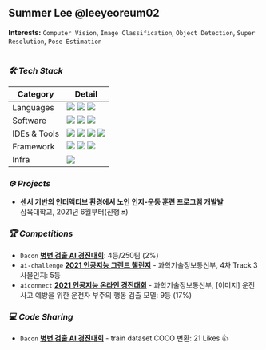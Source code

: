 ## Summer Lee @leeyeoreum02

**Interests:** `Computer Vision`, `Image Classification`, `Object Detection`, `Super Resolution`, `Pose Estimation`
<br><br>

### ***🛠 Tech Stack***
|Category|Detail|
|---|------|
|Languages|![](https://img.shields.io/badge/Python-FFD43B?style-flat-FFD43B&logo=python&logoColor=darkgreen) ![](http://img.shields.io/badge/C-A8B9CC?style-flat-A8B9CC&logo=c&logoColor=ffffff) ![](https://img.shields.io/badge/Markdown-000000?style-flat-000000&logo=markdown)|
|Software|![](https://img.shields.io/badge/Windows-0078D6?style-flat-0078D6&logo=Windows&logoColor=black) ![](https://img.shields.io/badge/Linux-FCC624?style-flat-FCC624&logo=linux&logoColor=black) ![](https://img.shields.io/badge/Ubuntu-E95420?style-flat-E95420&logo=ubuntu&logoColor=white)|
|IDEs & Tools|![](http://img.shields.io/badge/VS%20Code-007ACC?style-flat-007ACC&logo=visual-studio-code&logoColor=ffff) ![](https://img.shields.io/badge/GitHub-100000?style-flat-100000&logo=github&logoColor=white) ![](https://img.shields.io/badge/Colab-00b56a.svg?style-flat-00b56a&logo=google-colab&logoColor=white) ![](https://img.shields.io/badge/Jupyter%20-%23F37626.svg?style-flat-%23F37626&logo=Jupyter&logoColor=white)|
|Framework|![](https://img.shields.io/badge/Pytorch-EE4C2C.svg?style-flat-EE4C2C&logo=Pytorch&logoColor=white) ![](https://img.shields.io/badge/Pytorch%20Lightning-792EE5.svg?style-flat-792EE5&logo=Pytorch-Lightning&logoColor=white) ![](https://img.shields.io/badge/Tensorflow-FF6F00.svg?style-flat-FF6F00&logo=Tensorflow&logoColor=white)|
|Infra|![](https://img.shields.io/badge/Docker-2496ED.svg?style-flat-2496ED&logo=Docker&logoColor=white)|

### ***⚙ Projects***
- **센서 기반의 인터액티브 환경에서 노인 인지-운동 훈련 프로그램 개발발**<br> 삼육대학교, 2021년 6월부터(진행 🔛)

### ***🏆 Competitions***
- `Dacon` **[병변 검출 AI 경진대회](https://dacon.io/competitions/official/235855/overview/description)**: 4등/250팀 (2%)
- `ai-challenge` **[2021 인공지능 그랜드 챌린지](https://www.ai-challenge.or.kr/#none)** - 과학기술정보통신부, 4차 Track 3 사물인지: 5등
- `aiconnect` **[2021 인공지능 온라인 경진대회](https://www.aiconnect.kr/main/competition/detail/194/competitionInfo)** - 과학기술정보통신부, [이미지] 운전 사고 예방을 위한 운전자 부주의 행동 검출 모델: 9등 (17%)

### ***💻 Code Sharing***
- `Dacon` **[병변 검출 AI 경진대회](https://dacon.io/competitions/official/235855/overview/description)** - train dataset COCO 변환: 21 Likes 👍